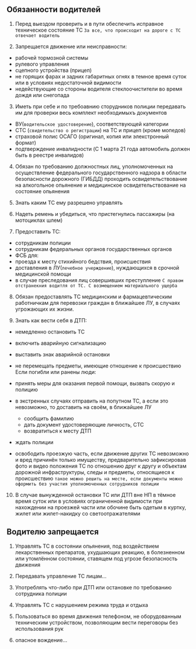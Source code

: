 ## Обязанности водителей 

1)  Перед выездом проверить и в пути обеспечить исправное техническое состояние ТС
`За все, что происходит на дороге с ТС отвечает водитель`

2)  Запрещается движение или неисправности:
  - рабочей тормозной системы
  - рулевого управления
  - сцепного устройства (прицеп)
  - не горящих фарах и задних габаритных огнях в темное время суток или в условиях недостаточной видимости
  - недействующие со стороны водителя стеклоочистители во время дождя или снегопада

3) Иметь при себе и по требоавнию сторудников полиции передавать им для проверки весь комплект необходимыхъ документов
  - ВУ(`водительское удостоверение`), соответствующей категории
  - СТС (`свидетельство о регистрации`) на ТС и прицеп (кроме мопедов)
  - страховой полис ОСАГО (оригинал, копия или элекстронный формат)
  - подтверждение инвалидности (C 1 марта 21 года автомобиль должен быть в реестре инвалидов)

4) Обязан по требованию должностных лиц, уполномоченных на осуществление федерального государственного надзора в области безопасности дорожного (ГИБДД)
   проходить освидетельствование на алкогольное опьянение и медицинское освидетельствование на состояние опьянения

5) Знать каким ТС ему разрешено управлять

6) Надеть ремень и убедиться, что пристегнулись пассажиры (на мотоциклах шлем)

7) Предоставить ТС:
  - сотрудникам полиции
  - сотрудникам федеральных органов государственных органов
  - ФСБ
  для:
  - проезда к месту стихийного бедствия, происшествия
  - доставления в ЛУ(`лечебное учерждение`), нуждающихся в срочной медицинской помощи
  - в случае преследования лиц совершивших преступление
`С правом отстранекния водитля от ТС. С возмещением материального ущерба`

8) Обязан предоставлять ТС медицинским и фармацевтическим работничкам  для перевозки граждан в ближайшее ЛУ, в случаях угрожающих их жизни.

9) Знать как вести себя в ДТП:
  - немедленно остановить ТС
  - включить аварийную сигнализацию
  - выставить знак аварийной остановки
  - не перемещать предметы, имеющие отношение к происшествию
  Если погибли или ранены люди:
  - принять меры для оказания первой помощи, вызвать скорую и полицию
  - в экстренных случаях отправить на попутном ТС, а если это невозможно, то доставить на своём, в ближайшее ЛУ
    * сообщить фамилию
    * дать документ удостоверяющие личность, СТС
    * возвратиться к месту ДТП
  - ждать полиции

  - освободить проезжую часть, если движение других ТС невозможно и вред причинён только имуществу, предварительно зафиксировав фото
    и видео положения ТС по отношению друг к другу и объектам дорожной инфраструктуры, следы и предметы, относящиеся к происшествию
    `такое можно решить на месте, если документы можно оформить без участия уполномоченных сотрудников полиции`

10) В случае вынужденной остановки ТС или ДТП вне НП в тёмное время суток или в условиях ограниченной видимости при нахождении
    на проезжей части или обочине быть одетым в куртку, жилет или жилет-накидку со светоотражателями


## Водителю запрещается

1) Управлять ТС в состоянии опьянения, под воздействием лекарственных препаратов, ухудшающих реакцию,
    в болезненном или утомлённом состоянии, ставящем под угрозе безопасность движения

2) Передавать управление ТС лицам...

3) Употреблять что-либо при ДТП или остановке по требованию сотрудника полиции

4) Управлять ТС с нарушением режима труда и отдыха

5) Пользоваться во время движения телефоном, не оборудованным техническим устройством, позволяющим вести переговоры без использования рук

6) опасное вождение...


